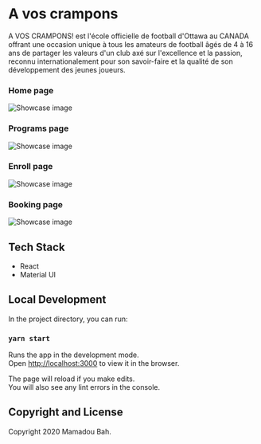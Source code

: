 # A vos crampons

A VOS CRAMPONS! est l'école officielle de football d'Ottawa au CANADA offrant une occasion unique à tous les amateurs de football âgés de 4 à 16 ans de partager les valeurs d'un club axé sur l'excellence et la passion, reconnu internationalement pour son savoir-faire et la qualité de son développement des jeunes joueurs.

### Home page
![Showcase image](https://github.com/Mousto097/SoccerClub/blob/master/avoscrampons/assets/images/home.png)

### Programs page
![Showcase image](https://github.com/Mousto097/SoccerClub/blob/master/avoscrampons/assets/images/programs.png)
### Enroll page
![Showcase image](https://github.com/Mousto097/SoccerClub/blob/master/avoscrampons/assets/images/enroll.png)

### Booking page
![Showcase image](https://github.com/Mousto097/SoccerClub/blob/master/avoscrampons/assets/images/book.png)
## Tech Stack
- React
- Material UI

## Local Development

In the project directory, you can run:

### `yarn start`

Runs the app in the development mode.<br />
Open [http://localhost:3000](http://localhost:3000) to view it in the browser.

The page will reload if you make edits.<br />
You will also see any lint errors in the console.

## Copyright and License

Copyright 2020 Mamadou Bah.